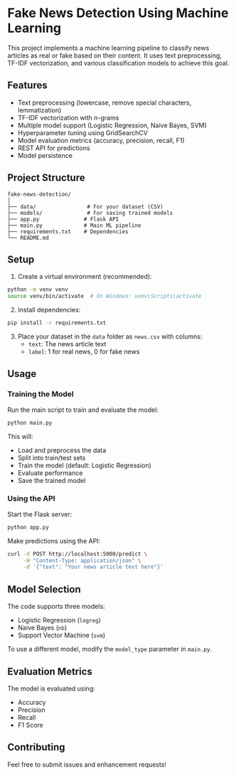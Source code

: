 # Fake News Detection Using Machine Learning

This project implements a machine learning pipeline to classify news articles as real or fake based on their content. It uses text preprocessing, TF-IDF vectorization, and various classification models to achieve this goal.

## Features

- Text preprocessing (lowercase, remove special characters, lemmatization)
- TF-IDF vectorization with n-grams
- Multiple model support (Logistic Regression, Naive Bayes, SVM)
- Hyperparameter tuning using GridSearchCV
- Model evaluation metrics (accuracy, precision, recall, F1)
- REST API for predictions
- Model persistence

## Project Structure

```
fake-news-detection/
│
├── data/                # For your dataset (CSV)
├── models/              # For saving trained models
├── app.py              # Flask API
├── main.py             # Main ML pipeline
├── requirements.txt    # Dependencies
└── README.md
```

## Setup

1. Create a virtual environment (recommended):
```bash
python -m venv venv
source venv/bin/activate  # On Windows: venv\Scripts\activate
```

2. Install dependencies:
```bash
pip install -r requirements.txt
```

3. Place your dataset in the `data` folder as `news.csv` with columns:
   - `text`: The news article text
   - `label`: 1 for real news, 0 for fake news

## Usage

### Training the Model

Run the main script to train and evaluate the model:
```bash
python main.py
```

This will:
- Load and preprocess the data
- Split into train/test sets
- Train the model (default: Logistic Regression)
- Evaluate performance
- Save the trained model

### Using the API

Start the Flask server:
```bash
python app.py
```

Make predictions using the API:
```bash
curl -X POST http://localhost:5000/predict \
     -H "Content-Type: application/json" \
     -d '{"text": "Your news article text here"}'
```

## Model Selection

The code supports three models:
- Logistic Regression (`logreg`)
- Naive Bayes (`nb`)
- Support Vector Machine (`svm`)

To use a different model, modify the `model_type` parameter in `main.py`.

## Evaluation Metrics

The model is evaluated using:
- Accuracy
- Precision
- Recall
- F1 Score

## Contributing

Feel free to submit issues and enhancement requests! 
